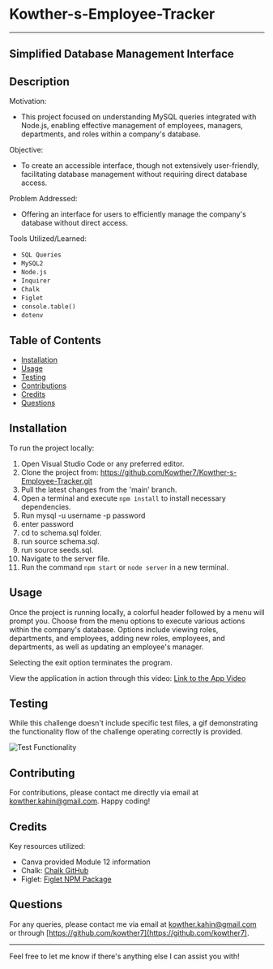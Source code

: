 # Kowther-s-Employee-Tracker



---

## Simplified Database Management Interface

## Description

Motivation:

- This project focused on understanding MySQL queries integrated with Node.js, enabling effective management of employees, managers, departments, and roles within a company's database.

Objective:

- To create an accessible interface, though not extensively user-friendly, facilitating database management without requiring direct database access.

Problem Addressed:

- Offering an interface for users to efficiently manage the company's database without direct access.

Tools Utilized/Learned:

-  `SQL Queries `
-  `MySQL2 `
-  `Node.js `
-  `Inquirer `
-  `Chalk `
-  `Figlet `
-  `console.table() `
-  `dotenv `

## Table of Contents

- [Installation](#installation)
- [Usage](#usage)
- [Testing](#testing)
- [Contributions](#contributing)
- [Credits](#credits)
- [Questions](#questions)

## Installation

To run the project locally:

1. Open Visual Studio Code or any preferred editor.
2. Clone the project from: https://github.com/Kowther7/Kowther-s-Employee-Tracker.git 
3. Pull the latest changes from the 'main' branch.
4. Open a terminal and execute `npm install` to install necessary dependencies.
5. Run mysql -u username -p password
6. enter password
7. cd to schema.sql folder.
8. run source schema.sql.
9. run source seeds.sql.
10. Navigate to the server file.
11. Run the command `npm start` or `node server` in a new terminal.

## Usage

Once the project is running locally, a colorful header followed by a menu will prompt you. Choose from the menu options to execute various actions within the company's database. Options include viewing roles, departments, and employees, adding new roles, employees, and departments, as well as updating an employee's manager.

Selecting the exit option terminates the program.

View the application in action through this video: [Link to the App Video](https://drive.google.com/file/d/1f5y45CVg__KP0O4mhful99KSWZHgpoKi/view)
    

## Testing

While this challenge doesn't include specific test files, a gif demonstrating the functionality flow of the challenge operating correctly is provided.

![Test Functionality](assets/img/gif.gif)

## Contributing

For contributions, please contact me directly via email at kowther.kahin@gmail.com. Happy coding!

## Credits

Key resources utilized:

- Canva provided Module 12 information
- Chalk: [Chalk GitHub](https://github.com/chalk/chalk)
- Figlet: [Figlet NPM Package](https://www.npmjs.com/package/figlet)


## Questions

For any queries, please contact me via email at kowther.kahin@gmail.com or through [https://github.com/kowther7](https://github.com/kowther7).

---

Feel free to let me know if there's anything else I can assist you with!